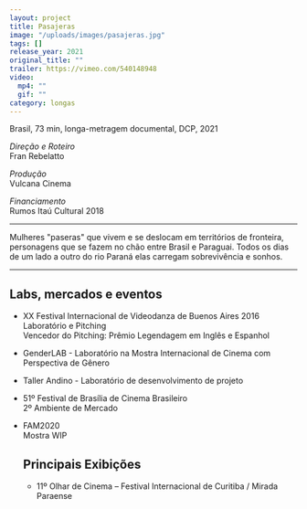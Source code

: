 ```yaml
---
layout: project
title: Pasajeras
image: "/uploads/images/pasajeras.jpg"
tags: []
release_year: 2021
original_title: ""
trailer: https://vimeo.com/540148948
video:
  mp4: ""
  gif: ""
category: longas
---
```


Brasil, 73 min, longa-metragem documental, DCP, 2021

_Direção e Roteiro_  
Fran Rebelatto

_Produção_  
Vulcana Cinema

_Financiamento_  
Rumos Itaú Cultural 2018

---

Mulheres "paseras" que vivem e se deslocam em territórios de fronteira, personagens que se fazem no chão entre Brasil e Paraguai. Todos os dias de um lado a outro do rio Paraná elas carregam sobrevivência e sonhos.

---

## Labs, mercados e eventos

- XX Festival Internacional de Videodanza de Buenos Aires 2016  
  Laboratório e Pitching  
  Vencedor do Pitching: Prêmio Legendagem em Inglês e Espanhol
- GenderLAB - Laboratório na Mostra Internacional de Cinema com Perspectiva de Gênero
- Taller Andino - Laboratório de desenvolvimento de projeto
- 51º Festival de Brasília de Cinema Brasileiro  
  2º Ambiente de Mercado
- FAM2020  
  Mostra WIP

  ## Principais Exibições

  - 11º Olhar de Cinema – Festival Internacional de Curitiba / Mirada Paraense
